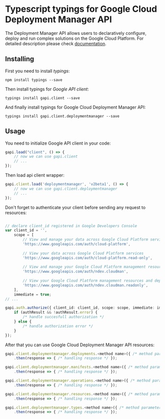 # Typescript typings for Google Cloud Deployment Manager API
The Deployment Manager API allows users to declaratively configure, deploy and run complex solutions on the Google Cloud Platform.
For detailed description please check [documentation](https://developers.google.com/deployment-manager/).

## Installing

First you need to install *typings*:
```
npm install typings --save 
```

Then install typings for *Google API client*:
```
typings install gapi.client --save 
```

And finally install typings for Google Cloud Deployment Manager API:
```
typings install gapi.client.deploymentmanager --save 
```

## Usage

You need to initialize Google API client in your code:
```typescript
gapi.load("client", () => { 
    // now we can use gapi.client
    // ... 
});
```

Then load api client wrapper:
```typescript
gapi.client.load('deploymentmanager', 'v2beta1', () => {
    // now we can use gapi.client.deploymentmanager
    // ... 
});
```

Don't forget to authenticate your client before sending any request to resources:
```typescript

// declare client_id registered in Google Developers Console
var client_id = '',
    scope = [     
        // View and manage your data across Google Cloud Platform services
        'https://www.googleapis.com/auth/cloud-platform',
    
        // View your data across Google Cloud Platform services
        'https://www.googleapis.com/auth/cloud-platform.read-only',
    
        // View and manage your Google Cloud Platform management resources and deployment status information
        'https://www.googleapis.com/auth/ndev.cloudman',
    
        // View your Google Cloud Platform management resources and deployment status information
        'https://www.googleapis.com/auth/ndev.cloudman.readonly',
    ],
    immediate = true;
// ...

gapi.auth.authorize({ client_id: client_id, scope: scope, immediate: immediate }, authResult => {
    if (authResult && !authResult.error) {
        /* handle succesfull authorization */
    } else {
        /* handle authorization error */
    }
});            
```

After that you can use Google Cloud Deployment Manager API resources:

```typescript
gapi.client.deploymentmanager.deployments.<method name>({ /* method parameters */ })
    .then(response => { /* handling response */ });

gapi.client.deploymentmanager.manifests.<method name>({ /* method parameters */ })
    .then(response => { /* handling response */ });

gapi.client.deploymentmanager.operations.<method name>({ /* method parameters */ })
    .then(response => { /* handling response */ });

gapi.client.deploymentmanager.resources.<method name>({ /* method parameters */ })
    .then(response => { /* handling response */ });

gapi.client.deploymentmanager.types.<method name>({ /* method parameters */ })
    .then(response => { /* handling response */ });
```